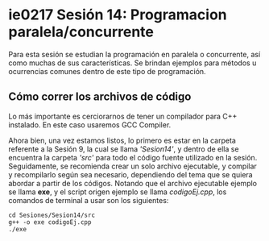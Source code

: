 # ie0217 Sesión 14: Programacion paralela/concurrente

Para esta sesión se estudian la programación en paralela o concurrente, así como muchas de sus características. Se brindan ejemplos para métodos u ocurrencias comunes dentro de este tipo de programación.


## Cómo correr los archivos de código

Lo más importante es cerciorarnos de tener un compilador para C++ instalado. En este caso usaremos GCC Compiler.

Ahora bien, una vez estamos listos, lo primero es estar en la carpeta referente a la Sesión 9, la cual se llama _'Sesion14'_, y dentro de ella se encuentra la carpeta _'src'_ para todo el código fuente utilizado en la sesión. Seguidamente, se recomienda crear un solo archivo ejecutable, y compilar y recompilarlo según sea necesario, dependiendo del tema que se quiera abordar a partir de los códigos. Notando que el archivo ejecutable ejemplo se llama **exe**, y el script origen ejemplo se llama _codigoEj.cpp_, los comandos de terminal a usar son los siguientes:

```
cd Sesiones/Sesion14/src
g++ -o exe codigoEj.cpp
./exe
```
